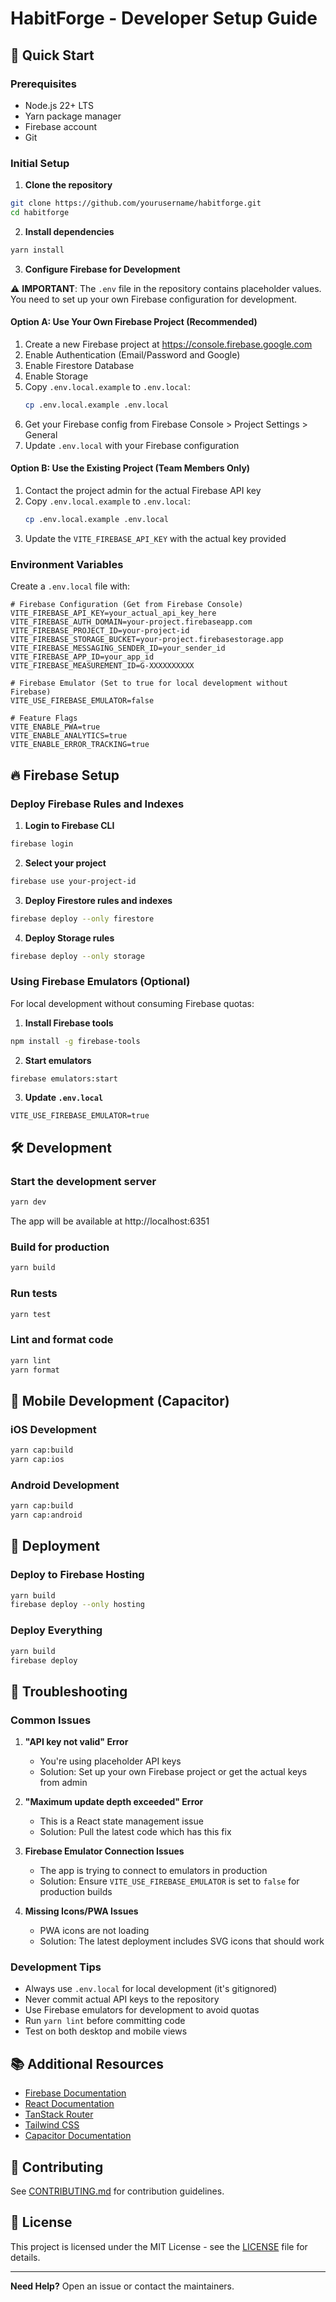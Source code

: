 # HabitForge - Developer Setup Guide

## 🚀 Quick Start

### Prerequisites
- Node.js 22+ LTS
- Yarn package manager
- Firebase account
- Git

### Initial Setup

1. **Clone the repository**
```bash
git clone https://github.com/yourusername/habitforge.git
cd habitforge
```

2. **Install dependencies**
```bash
yarn install
```

3. **Configure Firebase for Development**

⚠️ **IMPORTANT**: The `.env` file in the repository contains placeholder values. You need to set up your own Firebase configuration for development.

#### Option A: Use Your Own Firebase Project (Recommended)
1. Create a new Firebase project at https://console.firebase.google.com
2. Enable Authentication (Email/Password and Google)
3. Enable Firestore Database
4. Enable Storage
5. Copy `.env.local.example` to `.env.local`:
   ```bash
   cp .env.local.example .env.local
   ```
6. Get your Firebase config from Firebase Console > Project Settings > General
7. Update `.env.local` with your Firebase configuration

#### Option B: Use the Existing Project (Team Members Only)
1. Contact the project admin for the actual Firebase API key
2. Copy `.env.local.example` to `.env.local`:
   ```bash
   cp .env.local.example .env.local
   ```
3. Update the `VITE_FIREBASE_API_KEY` with the actual key provided

### Environment Variables

Create a `.env.local` file with:

```env
# Firebase Configuration (Get from Firebase Console)
VITE_FIREBASE_API_KEY=your_actual_api_key_here
VITE_FIREBASE_AUTH_DOMAIN=your-project.firebaseapp.com
VITE_FIREBASE_PROJECT_ID=your-project-id
VITE_FIREBASE_STORAGE_BUCKET=your-project.firebasestorage.app
VITE_FIREBASE_MESSAGING_SENDER_ID=your_sender_id
VITE_FIREBASE_APP_ID=your_app_id
VITE_FIREBASE_MEASUREMENT_ID=G-XXXXXXXXXX

# Firebase Emulator (Set to true for local development without Firebase)
VITE_USE_FIREBASE_EMULATOR=false

# Feature Flags
VITE_ENABLE_PWA=true
VITE_ENABLE_ANALYTICS=true
VITE_ENABLE_ERROR_TRACKING=true
```

## 🔥 Firebase Setup

### Deploy Firebase Rules and Indexes

1. **Login to Firebase CLI**
```bash
firebase login
```

2. **Select your project**
```bash
firebase use your-project-id
```

3. **Deploy Firestore rules and indexes**
```bash
firebase deploy --only firestore
```

4. **Deploy Storage rules**
```bash
firebase deploy --only storage
```

### Using Firebase Emulators (Optional)

For local development without consuming Firebase quotas:

1. **Install Firebase tools**
```bash
npm install -g firebase-tools
```

2. **Start emulators**
```bash
firebase emulators:start
```

3. **Update `.env.local`**
```env
VITE_USE_FIREBASE_EMULATOR=true
```

## 🛠️ Development

### Start the development server
```bash
yarn dev
```

The app will be available at http://localhost:6351

### Build for production
```bash
yarn build
```

### Run tests
```bash
yarn test
```

### Lint and format code
```bash
yarn lint
yarn format
```

## 📱 Mobile Development (Capacitor)

### iOS Development
```bash
yarn cap:build
yarn cap:ios
```

### Android Development
```bash
yarn cap:build
yarn cap:android
```

## 🚀 Deployment

### Deploy to Firebase Hosting
```bash
yarn build
firebase deploy --only hosting
```

### Deploy Everything
```bash
yarn build
firebase deploy
```

## 🔧 Troubleshooting

### Common Issues

1. **"API key not valid" Error**
   - You're using placeholder API keys
   - Solution: Set up your own Firebase project or get the actual keys from admin

2. **"Maximum update depth exceeded" Error**
   - This is a React state management issue
   - Solution: Pull the latest code which has this fix

3. **Firebase Emulator Connection Issues**
   - The app is trying to connect to emulators in production
   - Solution: Ensure `VITE_USE_FIREBASE_EMULATOR` is set to `false` for production builds

4. **Missing Icons/PWA Issues**
   - PWA icons are not loading
   - Solution: The latest deployment includes SVG icons that should work

### Development Tips

- Always use `.env.local` for local development (it's gitignored)
- Never commit actual API keys to the repository
- Use Firebase emulators for development to avoid quotas
- Run `yarn lint` before committing code
- Test on both desktop and mobile views

## 📚 Additional Resources

- [Firebase Documentation](https://firebase.google.com/docs)
- [React Documentation](https://react.dev)
- [TanStack Router](https://tanstack.com/router)
- [Tailwind CSS](https://tailwindcss.com)
- [Capacitor Documentation](https://capacitorjs.com)

## 🤝 Contributing

See [CONTRIBUTING.md](./CONTRIBUTING.md) for contribution guidelines.

## 📄 License

This project is licensed under the MIT License - see the [LICENSE](./LICENSE) file for details.

---

**Need Help?** Open an issue or contact the maintainers.